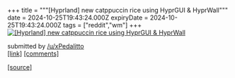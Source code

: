 +++
title = """[Hyprland] new catppuccin rice using HyprGUI & HyprWall"""
date = 2024-10-25T19:43:24.000Z
expiryDate = 2024-10-25T19:43:24.000Z
tags = ["reddit","wm"]
+++
[![[Hyprland] new catppuccin rice using HyprGUI & HyprWall](https://preview.redd.it/c3hmfoaghywd1.png?width=640&crop=smart&auto=webp&s=df74921fe0c63c28b0f1b570a721eef4d17e319d "[Hyprland] new catppuccin rice using HyprGUI & HyprWall")](https://www.reddit.com/r/unixporn/comments/1gc2vly/hyprland_new_catppuccin_rice_using_hyprgui/)

submitted by [/u/xPedalitto](https://www.reddit.com/user/xPedalitto)  
[\[link\]](https://i.redd.it/c3hmfoaghywd1.png) [\[comments\]](https://www.reddit.com/r/unixporn/comments/1gc2vly/hyprland_new_catppuccin_rice_using_hyprgui/)

[[source]](https://www.reddit.com/r/unixporn/comments/1gc2vly/hyprland_new_catppuccin_rice_using_hyprgui/)

